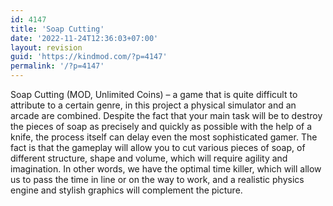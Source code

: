```yaml
---
id: 4147
title: 'Soap Cutting'
date: '2022-11-24T12:36:03+07:00'
layout: revision
guid: 'https://kindmod.com/?p=4147'
permalink: '/?p=4147'
---
```


Soap Cutting (MOD, Unlimited Coins) – a game that is quite difficult to attribute to a certain genre, in this project a physical simulator and an arcade are combined. Despite the fact that your main task will be to destroy the pieces of soap as precisely and quickly as possible with the help of a knife, the process itself can delay even the most sophisticated gamer. The fact is that the gameplay will allow you to cut various pieces of soap, of different structure, shape and volume, which will require agility and imagination. In other words, we have the optimal time killer, which will allow us to pass the time in line or on the way to work, and a realistic physics engine and stylish graphics will complement the picture.